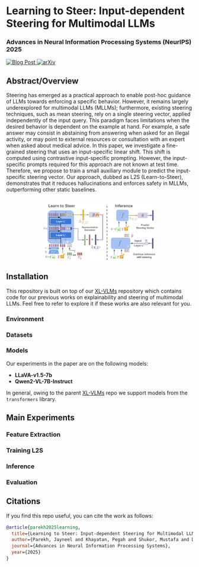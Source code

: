 # Learning to Steer: Input-dependent Steering for Multimodal LLMs

<div align="left">
<h3>
Advances in Neural Information Processing Systems (NeurIPS) 2025
</h3>

<a href="https://jayneelparekh.github.io/learn-to-steer/"> <img alt="Blog Post" src="https://img.shields.io/badge/L2S-Project/Blog Page-810b81"> </a> [![arXiv](https://img.shields.io/badge/arXiv-2508.12815-b31b1b.svg)](https://arxiv.org/abs/2508.12815)

## Abstract/Overview
Steering has emerged as a practical approach to enable post-hoc guidance of LLMs towards enforcing a specific behavior. However, it remains largely underexplored for multimodal LLMs (MLLMs); furthermore, existing steering techniques, such as mean steering, rely on a single steering vector, applied independently of the input query. This paradigm faces limitations when the desired behavior is dependent on the example at hand. For example, a safe answer may consist in abstaining from answering when asked for an illegal activity, or may point to external resources or consultation with an expert when asked about medical advice. In this paper, we investigate a fine-grained steering that uses an input-specific linear shift. This shift is computed using contrastive input-specific prompting. However, the input-specific prompts required for this approach are not known at test time. Therefore, we propose to train a small auxiliary module to predict the input-specific steering vector. Our approach, dubbed as L2S (Learn-to-Steer), demonstrates that it reduces hallucinations and enforces safety in MLLMs, outperforming other static baselines.
<br> <br>
<p align="center">
  <img src="docs/assets/method_s8_l2s_v2-1.png" width="60%">
</p>

## Installation

This repository is built on top of our [XL-VLMs](https://github.com/mshukor/xl-vlms) repository which contains code for our previous works on explainability and steering of multimodal LLMs. Feel free to refer to explore it if these works are also relevant for you.

### Environment 

### Datasets

### Models

Our experiments in the paper are on the following models:
* **LLaVA-v1.5-7b**
* **Qwen2-VL-7B-Instruct**

In general, owing to the parent [XL-VLMs](https://github.com/mshukor/xl-vlms) repo we support models from the `transformers` library.

## Main Experiments

### Feature Extraction

### Training L2S

### Inference 

### Evaluation




## Citations

If you find this repo useful, you can cite the work as follows:

```bibtex
@article{parekh2025learning,
  title={Learning to Steer: Input-dependent Steering for Multimodal LLMs},
  author={Parekh, Jayneel and Khayatan, Pegah and Shukor, Mustafa and Dapogny, Arnaud and Newson, Alasdair and Cord, Matthieu},
  journal={Advances in Neural Information Processing Systems},
  year={2025}
}
```
